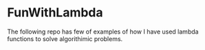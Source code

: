 # FunWithLambda
The following repo has few of examples of how I have used lambda functions to solve algorithimic problems.
